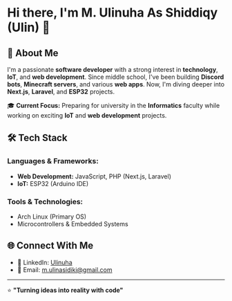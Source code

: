 # Hi there, I'm M. Ulinuha As Shiddiqy (Ulin) 👋

## 🚀 About Me

I'm a passionate **software developer** with a strong interest in **technology**, **IoT**, and **web development**. Since middle school, I've been building **Discord bots**, **Minecraft servers**, and various **web apps**. Now, I'm diving deeper into **Next.js**, **Laravel**, and **ESP32** projects.

🎓 **Current Focus:** Preparing for university in the **Informatics** faculty while working on exciting **IoT** and **web development** projects.

## 🛠️ Tech Stack

### Languages & Frameworks:
- **Web Development:** JavaScript, PHP (Next.js, Laravel)
- **IoT:** ESP32 (Arduino IDE)

### Tools & Technologies:
- Arch Linux (Primary OS)
- Microcontrollers & Embedded Systems

## 🌐 Connect With Me

- 💼 LinkedIn: [Ulinuha](https://www.linkedin.com/in/m-ulinuha-as-shiddiqy-3a409b340/)
- 📧 Email: m.ulinasidiki@gmail.com

---

⭐️ **"Turning ideas into reality with code"**

